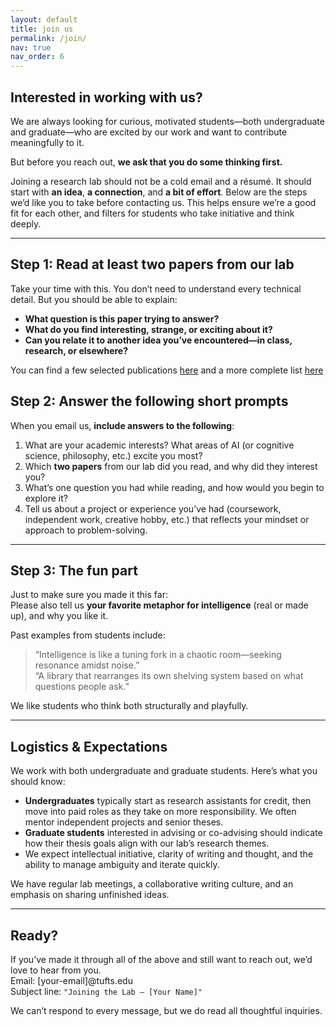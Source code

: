 ```yaml
---
layout: default
title: join us
permalink: /join/
nav: true
nav_order: 6
---
```


## Interested in working with us?

We are always looking for curious, motivated students—both undergraduate and graduate—who are excited by our work and want to contribute meaningfully to it.

But before you reach out, **we ask that you do some thinking first.**

Joining a research lab should not be a cold email and a résumé. It should start with **an idea**, **a connection**, and **a bit of effort**. Below are the steps we’d like you to take before contacting us. This helps ensure we’re a good fit for each other, and filters for students who take initiative and think deeply.

---

## Step 1: Read at least **two** papers from our lab

Take your time with this. You don’t need to understand every technical detail. But you should be able to explain:

- **What question is this paper trying to answer?**  
- **What do you find interesting, strange, or exciting about it?**  
- **Can you relate it to another idea you’ve encountered—in class, research, or elsewhere?**

You can find a few selected publications [here](/research) and a more complete list [here](/publications)

## Step 2: Answer the following short prompts

When you email us, **include answers to the following**:

1. What are your academic interests? What areas of AI (or cognitive science, philosophy, etc.) excite you most?  
2. Which **two papers** from our lab did you read, and why did they interest you?  
3. What’s one question you had while reading, and how would you begin to explore it?
4. Tell us about a project or experience you’ve had (coursework, independent work, creative hobby, etc.) that reflects your mindset or approach to problem-solving.

---

## Step 3: The fun part

Just to make sure you made it this far:  
Please also tell us **your favorite metaphor for intelligence** (real or made up), and why you like it.

Past examples from students include:  
> “Intelligence is like a tuning fork in a chaotic room—seeking resonance amidst noise.”  
> “A library that rearranges its own shelving system based on what questions people ask.”

We like students who think both structurally and playfully.

---

## Logistics & Expectations

We work with both undergraduate and graduate students. Here’s what you should know:

- **Undergraduates** typically start as research assistants for credit, then move into paid roles as they take on more responsibility. We often mentor independent projects and senior theses.
- **Graduate students** interested in advising or co-advising should indicate how their thesis goals align with our lab’s research themes.
- We expect intellectual initiative, clarity of writing and thought, and the ability to manage ambiguity and iterate quickly.

We have regular lab meetings, a collaborative writing culture, and an emphasis on sharing unfinished ideas.

---

## Ready?

If you’ve made it through all of the above and still want to reach out, we’d love to hear from you.  
Email: [your-email]@tufts.edu  
Subject line: `"Joining the Lab – [Your Name]"`

We can’t respond to every message, but we do read all thoughtful inquiries.
